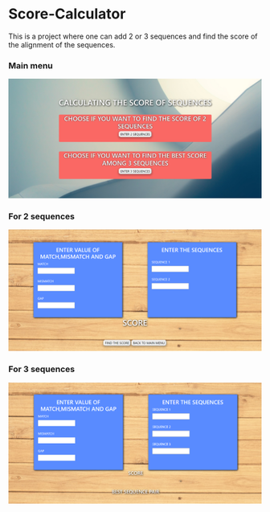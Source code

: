 # Score-Calculator
This is a project where one can add 2 or 3 sequences and find the score of the alignment of the sequences.

### Main menu
![](images/index.png)

### For 2 sequences
![](images/2seq.png)

### For 3 sequences
![](images/3seq.png)
